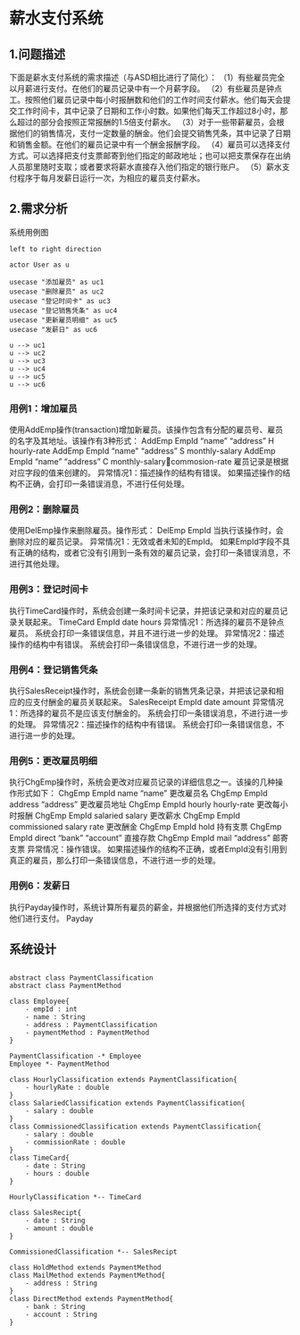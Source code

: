 # 薪水支付系统

## 1.问题描述

下面是薪水支付系统的需求描述（与ASD相比进行了简化）：
（1）有些雇员完全以月薪进行支付。在他们的雇员记录中有一个月薪字段。
（2）有些雇员是钟点工。按照他们雇员记录中每小时报酬数和他们的工作时间支付薪水。他们每天会提交工作时间卡，其中记录了日期和工作小时数。如果他们每天工作超过8小时，那么超过的部分会按照正常报酬的1.5倍支付薪水。
（3）对于一些带薪雇员，会根据他们的销售情况，支付一定数量的酬金。他们会提交销售凭条，其中记录了日期和销售金额。在他们的雇员记录中有一个酬金报酬字段。
（4）雇员可以选择支付方式。可以选择把支付支票邮寄到他们指定的邮政地址；也可以把支票保存在出纳人员那里随时支取；或者要求将薪水直接存入他们指定的银行账户。
（5）薪水支付程序于每月发薪日运行一次，为相应的雇员支付薪水。

## 2.需求分析

系统用例图

```plantuml
left to right direction

actor User as u

usecase "添加雇员" as uc1
usecase "删除雇员" as uc2
usecase "登记时间卡" as uc3
usecase "登记销售凭条" as uc4
usecase "更新雇员明细" as uc5
usecase "发薪日" as uc6

u --> uc1
u --> uc2
u --> uc3
u --> uc4
u --> uc5
u --> uc6
```

### 用例1：增加雇员

使用AddEmp操作(transaction)增加新雇员。该操作包含有分配的雇员号、雇员的名字及其地址。该操作有3种形式：
AddEmp EmpId “name” “address” H hourly-rate
AddEmp EmpId “name" “address” S monthly-salary
AddEmp EmpId “name” “address” C monthly-salarycommosion-rate
雇员记录是根据对应字段的值来创建的。
异常情况1：描述操作的结构有错误。
如果描述操作的结构不正确，会打印一条错误消息，不进行任何处理。

### 用例2：删除雇员

使用DelEmp操作来删除雇员。操作形式：
DelEmp EmpId
当执行该操作时，会删除对应的雇员记录。
异常情况1：无效或者未知的EmpId。
如果EmpId字段不具有正确的结构，或者它没有引用到一条有效的雇员记录，会打印一条错误消息，不进行其他处理。

### 用例3：登记时间卡

执行TimeCard操作时，系统会创建一条时间卡记录，并把该记录和对应的雇员记录关联起来。
TimeCard EmpId date hours
异常情况1：所选择的雇员不是钟点雇员。
系统会打印一条错误信息，并且不进行进一步的处理。
异常情况2：描述操作的结构中有错误。
系统会打印一条错误信息，不进行进一步的处理。

### 用例4：登记销售凭条

执行SalesReceipt操作时，系统会创建一条新的销售凭条记录，并把该记录和相应的应支付酬金的雇员关联起来。
SalesReceipt EmpId date amount
异常情况1：所选择的雇员不是应该支付酬金的。
系统会打印一条错误消息，不进行进一步的处理。
异常情况2：描述操作的结构中有错误。
系统会打印一条错误信息，不进行进一步的处理。

### 用例5：更改雇员明细

执行ChgEmp操作时，系统会更改对应雇员记录的详细信息之一。该操的几种操作形式如下：
ChgEmp EmpId name “name”	更改雇员名
ChgEmp EmpId address “address”	更改雇员地址
ChgEmp EmpId hourly hourly-rate	更改每小时报酬
ChgEmp EmpId salaried salary	更改薪水
ChgEmp EmpId commissioned salary rate	更改酬金
ChgEmp EmpId hold	持有支票
ChgEmp EmpId direct “bank” “account”	直接存款
ChgEmp EmpId mail “address”	邮寄支票
异常情况：操作错误。
如果描述操作的结构不正确，或者EmpId没有引用到真正的雇员，那么打印一条错误信息，不进行进一步的处理。

### 用例6：发薪日

执行Payday操作时，系统计算所有雇员的薪金，并根据他们所选择的支付方式对他们进行支付。
Payday

## 系统设计

```plantuml

abstract class PaymentClassification
abstract class PaymentMethod

class Employee{
    - empId : int
    - name : String
    - address : PaymentClassification
    - paymentMethod : PaymentMethod
}

PaymentClassification -* Employee
Employee *- PaymentMethod

class HourlyClassification extends PaymentClassification{
    - hourlyRate : double
}
class SalariedClassification extends PaymentClassification{
    - salary : double
}
class CommissionedClassification extends PaymentClassification{
    - salary : double
    - commissionRate : double
}
class TimeCard{
    - date : String
    - hours : double
}

HourlyClassification *-- TimeCard

class SalesRecipt{
    - date : String
    - amount : double
}

CommissionedClassification *-- SalesRecipt

class HoldMethod extends PaymentMethod
class MailMethod extends PaymentMethod{
    - address : String
}
class DirectMethod extends PaymentMethod{
    - bank : String
    - account : String
}
```
